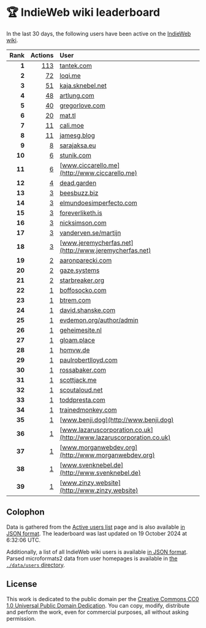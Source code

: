 # 🏆 IndieWeb wiki leaderboard

In the last 30 days, the following users have been active on the [IndieWeb wiki](https://indieweb.org).

| Rank | Actions | User |
|-----:|--------:|:-----|
| **1** | [113](https://indieweb.org/Special:Contributions/Tantek.com) | [tantek.com](http://tantek.com) |
| **2** | [72](https://indieweb.org/Special:Contributions/Loqi.me) | [loqi.me](http://loqi.me) |
| **3** | [51](https://indieweb.org/Special:Contributions/Kaja.sknebel.net) | [kaja.sknebel.net](http://kaja.sknebel.net) |
| **4** | [48](https://indieweb.org/Special:Contributions/Artlung.com) | [artlung.com](http://artlung.com) |
| **5** | [40](https://indieweb.org/Special:Contributions/Gregorlove.com) | [gregorlove.com](http://gregorlove.com) |
| **6** | [20](https://indieweb.org/Special:Contributions/Mat.tl) | [mat.tl](http://mat.tl) |
| **7** | [11](https://indieweb.org/Special:Contributions/Cali.moe) | [cali.moe](http://cali.moe) |
| **8** | [11](https://indieweb.org/Special:Contributions/Jamesg.blog) | [jamesg.blog](http://jamesg.blog) |
| **9** | [8](https://indieweb.org/Special:Contributions/Sarajaksa.eu) | [sarajaksa.eu](http://sarajaksa.eu) |
| **10** | [6](https://indieweb.org/Special:Contributions/Stunik.com) | [stunik.com](http://stunik.com) |
| **11** | [6](https://indieweb.org/Special:Contributions/Www.ciccarello.me) | [www.ciccarello.me](http://www.ciccarello.me) |
| **12** | [4](https://indieweb.org/Special:Contributions/Dead.garden) | [dead.garden](http://dead.garden) |
| **13** | [3](https://indieweb.org/Special:Contributions/Beesbuzz.biz) | [beesbuzz.biz](http://beesbuzz.biz) |
| **14** | [3](https://indieweb.org/Special:Contributions/Elmundoesimperfecto.com) | [elmundoesimperfecto.com](http://elmundoesimperfecto.com) |
| **15** | [3](https://indieweb.org/Special:Contributions/Foreverliketh.is) | [foreverliketh.is](http://foreverliketh.is) |
| **16** | [3](https://indieweb.org/Special:Contributions/Nicksimson.com) | [nicksimson.com](http://nicksimson.com) |
| **17** | [3](https://indieweb.org/Special:Contributions/Vanderven.se_martijn) | [vanderven.se/martijn](http://vanderven.se/martijn) |
| **18** | [3](https://indieweb.org/Special:Contributions/Www.jeremycherfas.net) | [www.jeremycherfas.net](http://www.jeremycherfas.net) |
| **19** | [2](https://indieweb.org/Special:Contributions/Aaronparecki.com) | [aaronparecki.com](http://aaronparecki.com) |
| **20** | [2](https://indieweb.org/Special:Contributions/Gaze.systems) | [gaze.systems](http://gaze.systems) |
| **21** | [2](https://indieweb.org/Special:Contributions/Starbreaker.org) | [starbreaker.org](http://starbreaker.org) |
| **22** | [1](https://indieweb.org/Special:Contributions/Boffosocko.com) | [boffosocko.com](http://boffosocko.com) |
| **23** | [1](https://indieweb.org/Special:Contributions/Btrem.com) | [btrem.com](http://btrem.com) |
| **24** | [1](https://indieweb.org/Special:Contributions/David.shanske.com) | [david.shanske.com](http://david.shanske.com) |
| **25** | [1](https://indieweb.org/Special:Contributions/Evdemon.org_author_admin) | [evdemon.org/author/admin](http://evdemon.org/author/admin) |
| **26** | [1](https://indieweb.org/Special:Contributions/Geheimesite.nl) | [geheimesite.nl](http://geheimesite.nl) |
| **27** | [1](https://indieweb.org/Special:Contributions/Gloam.place) | [gloam.place](http://gloam.place) |
| **28** | [1](https://indieweb.org/Special:Contributions/Homvw.de) | [homvw.de](http://homvw.de) |
| **29** | [1](https://indieweb.org/Special:Contributions/Paulrobertlloyd.com) | [paulrobertlloyd.com](http://paulrobertlloyd.com) |
| **30** | [1](https://indieweb.org/Special:Contributions/Rossabaker.com) | [rossabaker.com](http://rossabaker.com) |
| **31** | [1](https://indieweb.org/Special:Contributions/Scottjack.me) | [scottjack.me](http://scottjack.me) |
| **32** | [1](https://indieweb.org/Special:Contributions/Scoutaloud.net) | [scoutaloud.net](http://scoutaloud.net) |
| **33** | [1](https://indieweb.org/Special:Contributions/Toddpresta.com) | [toddpresta.com](http://toddpresta.com) |
| **34** | [1](https://indieweb.org/Special:Contributions/Trainedmonkey.com) | [trainedmonkey.com](http://trainedmonkey.com) |
| **35** | [1](https://indieweb.org/Special:Contributions/Www.benji.dog) | [www.benji.dog](http://www.benji.dog) |
| **36** | [1](https://indieweb.org/Special:Contributions/Www.lazaruscorporation.co.uk) | [www.lazaruscorporation.co.uk](http://www.lazaruscorporation.co.uk) |
| **37** | [1](https://indieweb.org/Special:Contributions/Www.morganwebdev.org) | [www.morganwebdev.org](http://www.morganwebdev.org) |
| **38** | [1](https://indieweb.org/Special:Contributions/Www.svenknebel.de) | [www.svenknebel.de](http://www.svenknebel.de) |
| **39** | [1](https://indieweb.org/Special:Contributions/Www.zinzy.website) | [www.zinzy.website](http://www.zinzy.website) |


## Colophon

Data is gathered from the [Active users list](https://indieweb.org/Special:ActiveUsers) page and is also available [in JSON format](https://github.com/jgarber623/indieweb-wiki-leaderboard/blob/main/data/leaderboard.json). The leaderboard was last updated on 19 October 2024 at 6:32:06 UTC.

Additionally, a list of all IndieWeb wiki users is available [in JSON format](https://github.com/jgarber623/indieweb-wiki-leaderboard/blob/main/data/users.json). Parsed microformats2 data from user homepages is available in [the `./data/users` directory](https://github.com/jgarber623/indieweb-wiki-leaderboard/blob/main/data/users).

## License

This work is dedicated to the public domain per the [Creative Commons CC0 1.0 Universal Public Domain Dedication](https://creativecommons.org/publicdomain/zero/1.0/). You can copy, modify, distribute and perform the work, even for commercial purposes, all without asking permission.
